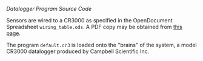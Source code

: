*Datalogger Program Source Code*

Sensors are wired to a CR3000 as specified in the OpenDocument Spreadsheet 
`wiring_table.ods`. A PDF copy may be obtained from 
[this page](https://bitbucket.org/wsular/sampler-rea-lt-canister/downloads).

The program `default.cr3` is loaded onto the "brains" of the system, a model
CR3000 datalogger produced by Campbell Scientific Inc. 
